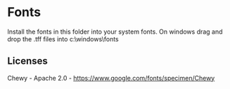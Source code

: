 # Fonts
Install the fonts in this folder into your system fonts. On windows drag and drop the .tff files into c:\windows\fonts

## Licenses

Chewy - Apache 2.0 - https://www.google.com/fonts/specimen/Chewy